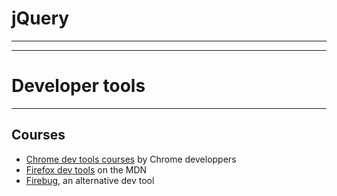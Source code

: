 jQuery
======

<!-- .slide: data-background="img/01/logo_jquery.png" data-background-size="auto 70%" class="hide-title" -->

---
---

Developer tools
===============

<!-- .slide: data-background="img/01/dev-tools.png" class="hide-title" data-background-size="100% auto" -->

---

Courses
-------

* [Chrome dev tools courses](http://discover-devtools.codeschool.com/) by Chrome developpers
* [Firefox dev tools](https://developer.mozilla.org/en-US/docs/Tools) on the MDN
* [Firebug](http://getfirebug.com/), an alternative dev tool
